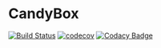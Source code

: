 # CandyBox

[![Build Status](https://travis-ci.org/predatorray/candybox.svg?branch=master)](https://travis-ci.org/predatorray/candybox)
[![codecov](https://codecov.io/gh/predatorray/candybox/branch/master/graph/badge.svg)](https://codecov.io/gh/predatorray/candybox)
[![Codacy Badge](https://api.codacy.com/project/badge/Grade/e65956add36548ea87078e89c6dad9fb)](https://app.codacy.com/app/predatorray/candybox?utm_source=github.com&utm_medium=referral&utm_content=predatorray/candybox&utm_campaign=Badge_Grade_Settings)
